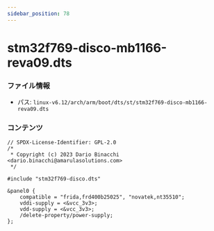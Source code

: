 ```yaml
---
sidebar_position: 78
---
```

# stm32f769-disco-mb1166-reva09.dts

### ファイル情報

- パス: `linux-v6.12/arch/arm/boot/dts/st/stm32f769-disco-mb1166-reva09.dts`

### コンテンツ

```dts
// SPDX-License-Identifier: GPL-2.0
/*
 * Copyright (c) 2023 Dario Binacchi <dario.binacchi@amarulasolutions.com>
 */

#include "stm32f769-disco.dts"

&panel0 {
	compatible = "frida,frd400b25025", "novatek,nt35510";
	vddi-supply = <&vcc_3v3>;
	vdd-supply = <&vcc_3v3>;
	/delete-property/power-supply;
};

```
